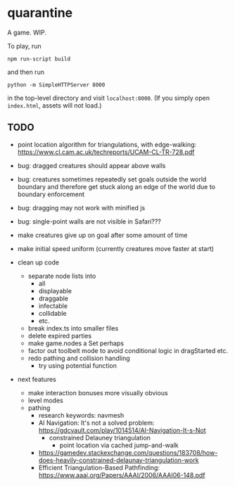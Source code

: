 # quarantine

A game. WIP.

To play, run

    npm run-script build

and then run

    python -m SimpleHTTPServer 8000

in the top-level directory and visit `localhost:8000`. (If you simply open `index.html`, assets will not
load.)

## TODO

- point location algorithm for triangulations, with edge-walking: https://www.cl.cam.ac.uk/techreports/UCAM-CL-TR-728.pdf
- bug: dragged creatures should appear above walls
- bug: creatures sometimes repeatedly set goals outside the world boundary and therefore get stuck along
  an edge of the world due to boundary enforcement
- bug: dragging may not work with minified js
- bug: single-point walls are not visible in Safari???
- make creatures give up on goal after some amount of time
- make initial speed uniform (currently creatures move faster at start)

- clean up code

  - separate node lists into
    - all
    - displayable
    - draggable
    - infectable
    - collidable
    - etc.
  - break index.ts into smaller files
  - delete expired parties
  - make game.nodes a Set perhaps
  - factor out toolbelt mode to avoid conditional logic in dragStarted etc.
  - redo pathing and collision handling
    - try using potential function

- next features
  - make interaction bonuses more visually obvious
  - level modes
  - pathing
    - research keywords: navmesh
    - AI Navigation: It's not a solved problem: https://gdcvault.com/play/1014514/AI-Navigation-It-s-Not
      - constrained Delauney triangulation
        - point location via cached jump-and-walk
    - https://gamedev.stackexchange.com/questions/183708/how-does-heavily-constrained-delaunay-triangulation-work
    - Efficient Triangulation-Based Pathfinding: https://www.aaai.org/Papers/AAAI/2006/AAAI06-148.pdf
